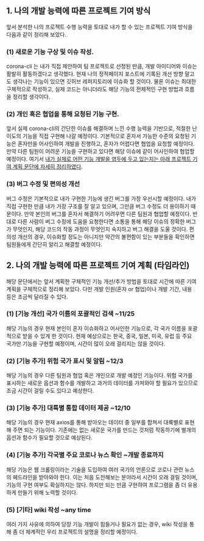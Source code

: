 ## 1. 나의 개발 능력에 따른 프로젝트 기여 방식

앞서 분석한 나의 프로젝트 수행 능력을 토대로 내가 할 수 있는 프로젝트 기여 방식을 다음과 같이 정리해 보았다.

### (1) 새로운 기능 구상 및 이슈 작성.

corona-cli 는 내가 직접 제안하여 팀 프로젝트로 선정된 만큼, 개발 아이디어와 이슈는 활발히 활동하겠다고 생각했다.
현재 나의 정적페이지 포스트에 기록된 개선 방향 말고도 생각나는 기능이 있으면 깃허브 레퍼지토리에 이슈화 할 것이다.
물론 이슈는 최대한 구체적으로 작성하고, 실제 코드는 아니더라도 해당 기능의 전체적인 구현 방법과 흐름을 정리할 생각이다.

### (2) 개인 혹은 협업을 통해 요청된 기능 구현.

앞서 실제 corona-cli의 간단한 이슈를 해결하며 느낀 수행 능력을 기반으로, 적절한 난이도의 기능을 직접 구현해 나갈 예정이다.
기본적으로 혼자서 가능한 수준의 요청된 기능은 혼자만을 어사인하여 개발을 진행하고, 혼자가 어렵다면 협업을 요청할 예정이다.
만약 다른 팀원이 어려운 기능을 구현하고 있다면 해당 이슈에 같이 어사인하여 협업할 예정이다.
여기서 <u>내가 실제로 어떤 기능 개발을 염두에 두고 있는지는 아래 프로젝트 기여 계획 문단에 자세히 정리하였다</u>.

### (3) 버그 수정 및 편의성 개선

버그 수정은 기본적으로 내가 구현한 기능에 생긴 버그를 가장 우선시할 예정이다. 내가 직접 구현한 만큼 내가 가장 구조를 잘 알고 있으며, 그만큼 버그 수정도 더 용이하기 때문이다. 만약 본인의 버그를 혼자서 해결하기 어려우면 다른 팀원과 협업할 예정이다.
반대로 다른 사람이 버그 수정에 도움을 요청한다면 소통을 통해 해당 이슈의 정확한 버그가 무엇인지, 해당 코드의 작동 과정이 무엇인지
숙지하고 버그 해결을 도울 것이다. 편의성 개선의 경우, 이슈화할 정도는 아니지만 약간의 불편함이 있는 부분들을 확인하면 
팀원들에게 간단히 알리고 해결할 예정이다.

## 2. 나의 개발 능력에 따른 프로젝트 기여 계획 (타임라인)

해당 문단에서는 앞서 계획한 구체적인 기능 개선/추가 방법을 토대로 시간에 따른 기여 계획을 구체적으로 정리해 보았다.
다만 개발 인원(혼자 or 협업)이나 개발 기간, 내용 등은 조금씩 달라질 수 있다.

### (1) [기능 개선] 국가 이름의 포괄적인 검색 ~11/25

해당 기능의 경우 현재 본인이 혼자 이슈화하고 어사인한 기능으로, 각 국가 이름을 포괄적으로 받을 수 있게 한 것이다.
현재 예상으로는 한국, 중국, 일본, 미국, 유럽 등 주요 국가만 기능을 구현할 예정이며, 시간이 많이 오래 걸리지는 않을 것이다.

### (2) [기능 추가] 위험 국가 표시 및 알림 ~12/3

해당 기능의 경우 다른 팀원과 협업 혹은 개인으로 개발 예정인 기능이다. 위험 국가를 표시하는 새로운 옵션과 함수를 개발하고
과거의 데이터를 가져와야 할 필요가 있으므로 조금 시간이 걸릴 수도 있다고 예상한다.

### (3) [기능 추가] 대륙별 통합 데이터 제공 ~12/10

해당 기능의 경우 현재 axios를 통해 받아오는 데이터 중 일부를 합쳐서 대륙별로 표현해 주면 되는 기능이다. 기존에는 없는 새로운
국가를 만드는 것처럼 작동하기에 별개의 옵션과 함수가 필요할 것으로 예상된다.

### (4) [기능 추가] 각국별 주요 코로나 뉴스 확인 ~개발 종료까지

해당 기능은 웹 크롤링이라는 기술을 도입하여 여러 국가의 언론으로 코로나 관련 뉴스의 헤드라인을 받아와야 한다.
이는 처음 도전해보는 분야라서 시간이 오래 걸릴 것이며, 기능의 구현 여부도 확실하지는 않다. 하지만 되는 만큼
구현하여 프로그램을 좀 더 유용하게 만들기 위해 노력할 것이다.

### (5) [기타] wiki 작성 ~any time

여러 가지 사유에 의하여 당장 기능 개발이 힘들거나 필요가 없는 경우, wiki 작성을 통해 좀 더 체계적인
우리 프로젝트의 설명을 정리할 예정이다.
